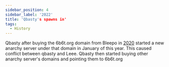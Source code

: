 ```yaml
---
sidebar_position: 4
sidebar_label: '2022'
title: 'Qbasty's spawns in'
tags:
  - History
---
```


Qbasty after buying the 6b6t.org domain from Bleepo in [2020](./2020.md) started a new anarchy server under that domain in January of this year. This caused conflict between qbasty and Leee. Qbasty then started buying other anarchy server's domains and pointing them to 6b6t.org